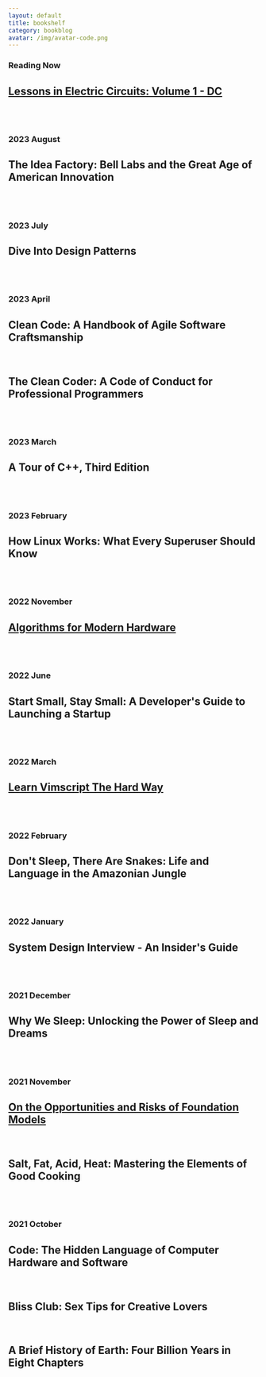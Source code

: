 ```yaml
---
layout: default
title: bookshelf
category: bookblog
avatar: /img/avatar-code.png
---
```


<div class="posts">
  <article class="post">
    <h3 class="no-bottom-margin">Reading Now</h3>
    <h2 class="no-bottom-margin"><a href="https://www.ibiblio.org/kuphaldt/electricCircuits/DC/index.html">Lessons in Electric Circuits: Volume 1 - DC</a></h2>
    <br><br>
    <h3 class="no-bottom-margin">2023 August</h3>
    <h2 class="no-bottom-margin">The Idea Factory: Bell Labs and the Great Age of American Innovation</h2>
    <br><br>
    <h3 class="no-bottom-margin">2023 July</h3>
    <h2 class="no-bottom-margin">Dive Into Design Patterns</h2>
    <br><br>
    <h3 class="no-bottom-margin">2023 April</h3>
    <h2 class="no-bottom-margin">Clean Code: A Handbook of Agile Software Craftsmanship</h2>
    <br>
    <h2 class="no-bottom-margin">The Clean Coder: A Code of Conduct for Professional Programmers</h2>
    <br><br>
    <h3 class="no-bottom-margin">2023 March</h3>
    <h2 class="no-bottom-margin">A Tour of C++, Third Edition</h2>
    <br><br>
    <h3 class="no-bottom-margin">2023 February</h3>
    <h2 class="no-bottom-margin">How Linux Works: What Every Superuser Should Know</h2>
    <br><br>
    <h3 class="no-bottom-margin">2022 November</h3>
    <h2 class="no-bottom-margin"><a href="https://en.algorithmica.org/hpc/">Algorithms for Modern Hardware</a></h2>
    <br><br>
    <h3 class="no-bottom-margin">2022 June</h3>
    <h2 class="no-bottom-margin">Start Small, Stay Small: A Developer's Guide to Launching a Startup</h2>
    <br><br>
    <h3 class="no-bottom-margin">2022 March</h3>
    <h2 class="no-bottom-margin"><a href="https://learnvimscriptthehardway.stevelosh.com/">Learn Vimscript The Hard Way</a></h2>
    <br><br>
    <h3 class="no-bottom-margin">2022 February</h3>
    <h2 class="no-bottom-margin">Don't Sleep, There Are Snakes: Life and Language in the Amazonian Jungle</h2>
    <br><br>
    <h3 class="no-bottom-margin">2022 January</h3>
    <h2 class="no-bottom-margin">System Design Interview - An Insider's Guide</h2>
    <br><br>
    <h3 class="no-bottom-margin">2021 December</h3>
    <h2 class="no-bottom-margin">Why We Sleep: Unlocking the Power of Sleep and Dreams</h2>
    <br><br>
    <h3 class="no-bottom-margin">2021 November</h3>
    <h2 class="no-bottom-margin"><a href="https://arxiv.org/abs/2108.07258">On the Opportunities and Risks of Foundation Models</a></h2>
    <br>
    <h2 class="no-bottom-margin">Salt, Fat, Acid, Heat: Mastering the Elements of Good Cooking</h2>
    <br><br>
    <h3 class="no-bottom-margin">2021 October</h3>
    <h2 class="no-bottom-margin">Code: The Hidden Language of Computer Hardware and Software</h2>
    <br>
    <h2 class="no-bottom-margin">Bliss Club: Sex Tips for Creative Lovers</h2>
    <br>
    <h2 class="no-bottom-margin">A Brief History of Earth: Four Billion Years in Eight Chapters</h2>
  </article>
</div>
